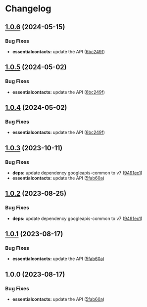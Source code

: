 # Changelog

## [1.0.6](https://github.com/a2425rdl/google-api-nodejs-client/compare/essentialcontacts-v1.0.5...essentialcontacts-v1.0.6) (2024-05-15)


### Bug Fixes

* **essentialcontacts:** update the API ([6bc249f](https://github.com/a2425rdl/google-api-nodejs-client/commit/6bc249f5d12c4975f3569ad735fe6b14875960a7))

## [1.0.5](https://github.com/googleapis/google-api-nodejs-client/compare/essentialcontacts-v1.0.4...essentialcontacts-v1.0.5) (2024-05-02)


### Bug Fixes

* **essentialcontacts:** update the API ([6bc249f](https://github.com/googleapis/google-api-nodejs-client/commit/6bc249f5d12c4975f3569ad735fe6b14875960a7))

## [1.0.4](https://github.com/googleapis/google-api-nodejs-client/compare/essentialcontacts-v1.0.3...essentialcontacts-v1.0.4) (2024-05-02)


### Bug Fixes

* **essentialcontacts:** update the API ([6bc249f](https://github.com/googleapis/google-api-nodejs-client/commit/6bc249f5d12c4975f3569ad735fe6b14875960a7))

## [1.0.3](https://github.com/googleapis/google-api-nodejs-client/compare/essentialcontacts-v1.0.2...essentialcontacts-v1.0.3) (2023-10-11)


### Bug Fixes

* **deps:** update dependency googleapis-common to v7 ([9491ec1](https://github.com/googleapis/google-api-nodejs-client/commit/9491ec1cdc3c413e7d73edcfcd59cf5c28a7c855))
* **essentialcontacts:** update the API ([5fab60a](https://github.com/googleapis/google-api-nodejs-client/commit/5fab60a96121f11bc0214b6c2e863e82021f2397))

## [1.0.2](https://github.com/googleapis/google-api-nodejs-client/compare/essentialcontacts-v1.0.1...essentialcontacts-v1.0.2) (2023-08-25)


### Bug Fixes

* **deps:** update dependency googleapis-common to v7 ([9491ec1](https://github.com/googleapis/google-api-nodejs-client/commit/9491ec1cdc3c413e7d73edcfcd59cf5c28a7c855))

## [1.0.1](https://github.com/googleapis/google-api-nodejs-client/compare/essentialcontacts-v1.0.0...essentialcontacts-v1.0.1) (2023-08-17)


### Bug Fixes

* **essentialcontacts:** update the API ([5fab60a](https://github.com/googleapis/google-api-nodejs-client/commit/5fab60a96121f11bc0214b6c2e863e82021f2397))

## 1.0.0 (2023-08-17)


### Bug Fixes

* **essentialcontacts:** update the API ([5fab60a](https://github.com/googleapis/google-api-nodejs-client/commit/5fab60a96121f11bc0214b6c2e863e82021f2397))
